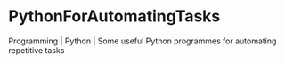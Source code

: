 # PythonForAutomatingTasks
Programming | Python | Some useful Python programmes for automating repetitive tasks
